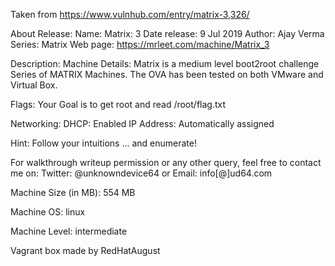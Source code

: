 Taken from https://www.vulnhub.com/entry/matrix-3,326/ 

About Release:
    Name: Matrix: 3
    Date release: 9 Jul 2019
    Author: Ajay Verma
    Series: Matrix
    Web page: https://mrleet.com/machine/Matrix_3

Description:
Machine Details: Matrix is a medium level boot2root challenge Series of MATRIX Machines. The OVA has been tested on both VMware and Virtual Box.

Flags: Your Goal is to get root and read /root/flag.txt

Networking: DHCP: Enabled IP Address: Automatically assigned

Hint: Follow your intuitions ... and enumerate!

For walkthrough writeup permission or any other query, feel free to contact me on: Twitter: @unknowndevice64 or Email: info[@]ud64.com

Machine Size (in MB): 554 MB

Machine OS: linux

Machine Level: intermediate

Vagrant box made by RedHatAugust
